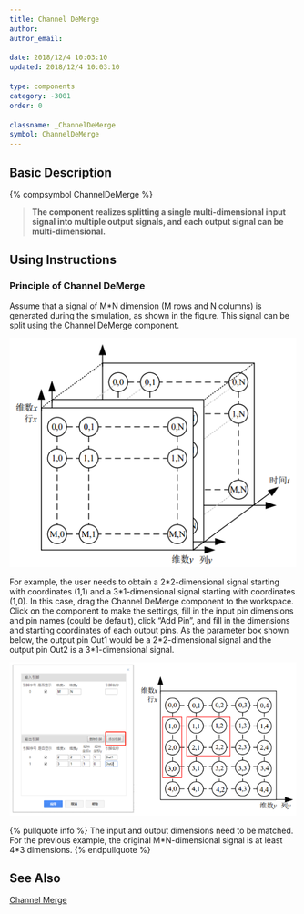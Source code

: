 ```yaml
---
title: Channel DeMerge
author:
author_email:

date: 2018/12/4 10:03:10
updated: 2018/12/4 10:03:10

type: components
category: -3001
order: 0

classname: _ChannelDeMerge
symbol: ChannelDeMerge
---
```


## Basic Description

{% compsymbol ChannelDeMerge %}

> **The component realizes splitting a single multi-dimensional input signal into multiple output signals, and each output signal can be multi-dimensional.**

## Using Instructions

### Principle of Channel DeMerge

Assume that a signal of M\*N dimension (M rows and N columns) is generated during the simulation, as shown in the figure. This signal can be split using the Channel DeMerge component.

![信号图](comp_DeMux/M1.png)

For example, the user needs to obtain a 2\*2-dimensional signal starting with coordinates (1,1) and a 3\*1-dimensional signal starting with coordinates (1,0). In this case, drag the Channel DeMerge component to the workspace. Click on the component to make the settings, fill in the input pin dimensions and pin names (could be default), click “Add Pin”, and fill in the dimensions and starting coordinates of each output pins. As the parameter box shown below, the output pin Out1 would be a 2\*2-dimensional signal and the output pin Out2 is a 3\*1-dimensional signal.

![信号图1](comp_DeMux/M2.png)

{% pullquote info %}
The input and output dimensions need to be matched. For the previous example, the original M\*N-dimensional signal is at least 4\*3 dimensions.
{% endpullquote %}

## See Also

[Channel Merge](comp_ChannelMerge.md)
